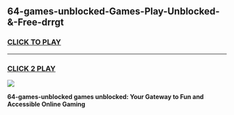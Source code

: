 
## 64-games-unblocked-Games-Play-Unblocked-&-Free-drrgt
<h3>
<a href="https://premium76.site?title=64-games-unblocked&ref=24A">CLICK TO PLAY</a></h3>
<hr>

<h3>
<a href="https://premium76.site?title=64-games-unblocked&ref=24A">CLICK 2 PLAY</a>
  
</h3>

<a href="https://premium76.site?title=64-games-unblocked&ref=24A"><img src="https://clearcache.store/games.png"></a>


**64-games-unblocked games unblocked: Your Gateway to Fun and Accessible Online Gaming**
